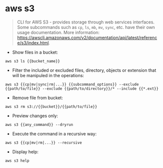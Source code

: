 # aws s3

> CLI for AWS S3 - provides storage through web services interfaces.
> Some subcommands such as `cp`, `ls`, `mb`, `mv`, `sync`, etc. have their own usage documentation.
> More information: <https://awscli.amazonaws.com/v2/documentation/api/latest/reference/s3/index.html>.

- Show files in a bucket:

`aws s3 ls {{bucket_name}}`

- Filter the included or excluded files, directory, objects or extension that will be manipuled in the operations:

`aws s3 {{cp|mv|sync|rm|...}} {{subcommand_options}} --exclude {{path/to/file}} --exclude {{path/to/directory}}/* --include {{*.ext}}`

- Remove file from bucket:

`aws s3 rm s3://{{bucket}}/{{path/to/file}}`

- Preview changes only:

`aws s3 {{any_command}} --dryrun`

- Execute the command in a recursive way:

`aws s3 {{cp|mv|rm|...}} --recursive`

- Display help:

`aws s3 help`
